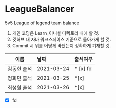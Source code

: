 # LeagueBalancer
5v5 League of legend team balance

1. 개인 코딩은 Learn_이니셜 디렉토리 내에 할 것.
2. 깃허브 내 자바 워크스페이스 기준으로 돌아가게 할 것.
3. Commit 시 뭐를 어떻게 바꿨는지 정확하게 기재할 것.

|이름|날짜|출석여부|
|:---:|:---|---|
|김동현 출석|2021-03-24|* [x] fd|
|정회민 출석|2021-03-25|*[x]|
|최성원 출석|2021-03-26|*[x]|


* [x] fd


